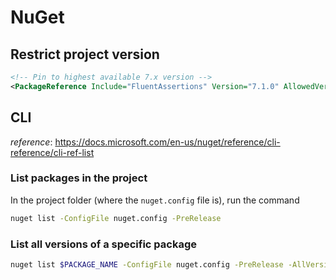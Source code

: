 # NuGet

## Restrict project version

```xml
<!-- Pin to highest available 7.x version -->
<PackageReference Include="FluentAssertions" Version="7.1.0" AllowedVersions="7.x" />
```

## CLI

_reference_: <https://docs.microsoft.com/en-us/nuget/reference/cli-reference/cli-ref-list>

### List packages in the project

In the project folder (where the `nuget.config` file is), run the command

```bash
nuget list -ConfigFile nuget.config -PreRelease
```

### List all versions of a specific package

```bash
nuget list $PACKAGE_NAME -ConfigFile nuget.config -PreRelease -AllVersions
```
